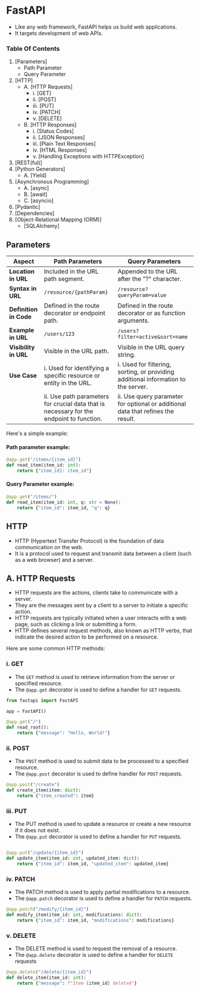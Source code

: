 # FastAPI

* Like any web framework, FastAPI helps us build web applications.
* It targets development of web APIs.

### **Table Of Contents**

1. [Parameters]
    * Path Parameter
    * Query Parameter
1. [HTTP]
    * A. [HTTP Requests]
        * i. [GET]
        * ii. [POST]
        * iii. [PUT]
        * iv. [PATCH]
        * v. [DELETE]
    * B. [HTTP Responses]
        * i. [Status Codes]
        * ii. [JSON Responses]
        * iii. [Plain Text Responses]
        * iv. [HTML Responses]
        * v. [Handling Exceptions with HTTPException]
1. [REST(ful)]
1. [Python Generators]
    * A. [Yield]
1. [Asynchronous Programming]
    * A. [async]
    * B. [await]
    * C. [asyncio]
1. [Pydantic]
1. [Dependencies]
1. [Object-Relational Mapping (ORM)]
    * [SQLAlchemy]

## Parameters

| Aspect                  | Path Parameters                                   | Query Parameters                                  |
|-------------------------|---------------------------------------------------|---------------------------------------------------|
| **Location in URL**     | Included in the URL path segment.                 | Appended to the URL after the "?" character.     |
| **Syntax in URL**       | `/resource/{pathParam}`                           | `/resource?queryParam=value`                      |
| **Definition in Code**  | Defined in the route decorator or endpoint path.  | Defined in the route decorator or as function arguments. |
| **Example in URL**      | `/users/123`                                      | `/users?filter=active&sort=name`                  |
| **Visibility in URL**   | Visible in the URL path.                          | Visible in the URL query string.                  |
| **Use Case**            | i. Used for identifying a specific resource or entity in the URL. | i. Used for filtering, sorting, or providing additional information to the server. |
| | ii. Use path parameters for crucial data that is necessary for the endpoint to function. | ii. Use query parameter for optional or additional data that refines the result. |

Here's a simple example:
#### Path parameter example:
```py
@app.get("/items/{item_id}")
def read_item(item_id: int):
    return {"item_id}: item_id"}
```
#### Query Parameter example:
```py
@app.get("/items/")
def read_item(item_id: int, q: str = None):
    return {"item_id": item_id, "q": q}
```


## HTTP

* HTTP (Hypertext Transfer Protocol) is the foundation of data communication on the web. 
* It is a protocol used to request and transmit data between a client (such as a web browser) and a server. 

## A. HTTP Requests

* HTTP requests are the actions, clients take to communicate with a server.
* They are the messages sent by a client to a server to initiate a specific action.
* HTTP requests are typically initiated when a user interacts with a web page, such as clicking a link or submitting a form.
* HTTP defines several request methods, also known as HTTP verbs, that indicate the desired action to be performed on a resource. 

Here are some common HTTP methods:

### i. GET

* The `GET` method is used to retrieve information from the server or specified resource.
* The `@app.get` decorator is used to define a handler for `GET` requests.

```py
from fastapi import FastAPI

app = FastAPI()

@app.get("/")
def read_root():
    return {"message": "Hello, World!"}
```

### ii. POST

* The `POST` method is used to submit data to be processed to a specified resource.
* The `@app.post` decorator is used to define handler for `POST` requests.

```py
@app.post("/create")
def create_item(item: dict):
    return {"item_created": item}
```

### iii. PUT

* The PUT method is used to update a resource or create a new resource if it does not exist.
* The `@app.put` decorator is used to define a handler for `PUT` requests.

```py

@app.put("/update/{item_id}")
def update_item(item_id: int, updated_item: dict):
    return {"item_id": item_id, "updated_item": updated_item}
```

### iv. PATCH

* The PATCH method is used to apply partial modifications to a resource.
* The `@app.patch` decorator is used to define a handler for `PATCH` requests.

```py
@app.patch("/modify/{item_id}")
def modify_item(item_id: int, modifications: dict):
    return {"item_id": item_id, "modifications": modifications}

```

### v. DELETE

* The DELETE method is used to request the removal of a resource.
* The `@app.delete` decorator is used to define a handler for `DELETE` requests
```py
@app.delete("/delete/{item_id}")
def delete_item(item_id: int):
    return {"message": f"Item {item_id} deleted"}
```